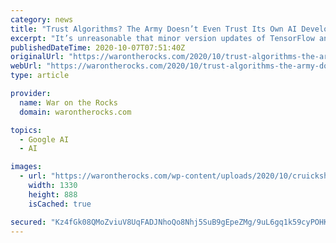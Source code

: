```yaml
---
category: news
title: "Trust Algorithms? The Army Doesn’t Even Trust Its Own AI Developers"
excerpt: "It’s unreasonable that minor version updates of TensorFlow and PyTorch — key machine learning libraries created and maintained by Google and Facebook, respectively — would suddenly be a threat. It’s also unlikely that a widely-used open-source ..."
publishedDateTime: 2020-10-07T07:51:40Z
originalUrl: "https://warontherocks.com/2020/10/trust-algorithms-the-army-doesnt-even-trust-its-own-ai-developers/"
webUrl: "https://warontherocks.com/2020/10/trust-algorithms-the-army-doesnt-even-trust-its-own-ai-developers/"
type: article

provider:
  name: War on the Rocks
  domain: warontherocks.com

topics:
  - Google AI
  - AI

images:
  - url: "https://warontherocks.com/wp-content/uploads/2020/10/cruickshank.jpg"
    width: 1330
    height: 888
    isCached: true

secured: "Kz4fGk08QMoZviuV8UqFADJNhoQo8Nhj5SuB9gEpeZMg/9uL6gq1k59cyPOHK8O7rkc4asUWyYr/E5O+bqmz6PYPXmlAh6YlUB5ZybwkfU4Nc1Klm2yO54qI5wWVf6VZ2ykIJ4bDl+1h3JT1IcF3i2pq/BPzJWsBgrM0RDtRCmU3XL1sObFuiuV8ZasWXh81qtcRN/w6myuLojEJ3wbnNBCE55xeQ+g2OrfuBXJ88jq4Pjoj8RaMOWfk6Uu8cLYwQkqG1eq2SApKd/FzrMJs9wq/1NWCK+Ic42ePehUk38IPhX4qE3T9N1N+H/Zt6Tij+y8CpS5qXZYfDs6yDs8SKpyxFA+ZBBvx9SXntmDqt/s=;0K4QxiP556BPv0aNUDBvBA=="
---
```


